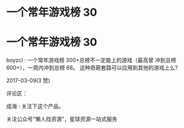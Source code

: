 # 一个常年游戏榜 30

# 一个常年游戏榜 30

boyzcl : 一个常年游戏榜 300+总榜不一定能上的游戏（最高曾 冲到总榜 600+），一周内冲到总榜 68。 这种奇葩套路可以应用到其他的游戏上么?

2017-03-09(3 赞)

评论区：

成海 : 关注下这个产品。

关注公众号"懒人找资源"，星球资源一站式服务